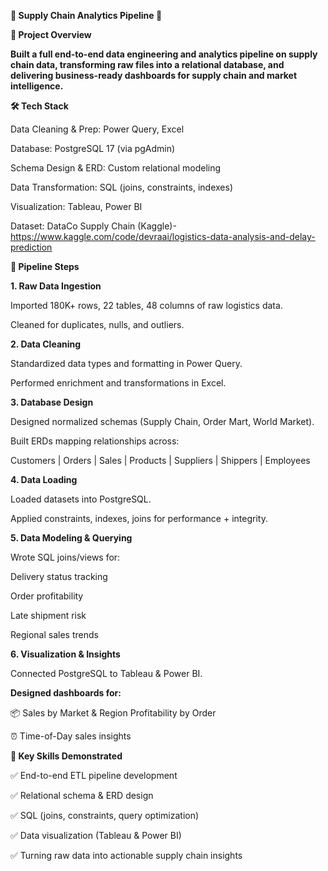 **🚀 Supply Chain Analytics Pipeline 🔎**

**📌 Project Overview**

**Built a full end-to-end data engineering and analytics pipeline on supply chain data, transforming raw files into a relational database, and delivering business-ready dashboards for supply chain and market intelligence.**

**🛠️ Tech Stack**

Data Cleaning & Prep: Power Query, Excel

Database: PostgreSQL 17 (via pgAdmin)

Schema Design & ERD: Custom relational modeling

Data Transformation: SQL (joins, constraints, indexes)

Visualization: Tableau, Power BI

Dataset: DataCo Supply Chain (Kaggle)- https://www.kaggle.com/code/devraai/logistics-data-analysis-and-delay-prediction

**📂 Pipeline Steps**

**1. Raw Data Ingestion**

Imported 180K+ rows, 22 tables, 48 columns of raw logistics data.

Cleaned for duplicates, nulls, and outliers.

**2. Data Cleaning**

Standardized data types and formatting in Power Query.

Performed enrichment and transformations in Excel.

**3. Database Design**

Designed normalized schemas (Supply Chain, Order Mart, World Market).

Built ERDs mapping relationships across:

Customers | Orders | Sales | Products | Suppliers | Shippers | Employees

**4. Data Loading**

Loaded datasets into PostgreSQL.

Applied constraints, indexes, joins for performance + integrity.

**5. Data Modeling & Querying**

Wrote SQL joins/views for:

Delivery status tracking

Order profitability

Late shipment risk

Regional sales trends

**6. Visualization & Insights**

Connected PostgreSQL to Tableau & Power BI.

**Designed dashboards for:**

📦 Sales by Market & Region Profitability by Order

⏰ Time-of-Day sales insights

**🎯 Key Skills Demonstrated**

✅ End-to-end ETL pipeline development

✅ Relational schema & ERD design

✅ SQL (joins, constraints, query optimization)

✅ Data visualization (Tableau & Power BI)

✅ Turning raw data into actionable supply chain insights
